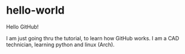 # hello-world


Hello GitHub!

I am just going thru the tutorial, to learn how GitHub works. I am a CAD technician, learning python and linux (Arch).

